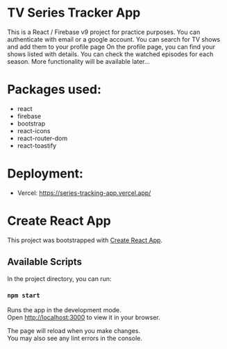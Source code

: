 # TV Series Tracker App

This is a React / Firebase v9 project for practice purposes.
You can authenticate with email or a google account.
You can search for TV shows and add them to your profile page
On the profile page, you can find your shows listed with details.
You can check the watched episodes for each season.
More functionality will be available later...

# Packages used:
- react
- firebase
- bootstrap
- react-icons
- react-router-dom
- react-toastify

# Deployment:
- Vercel: https://series-tracking-app.vercel.app/


# Create React App

This project was bootstrapped with [Create React App](https://github.com/facebook/create-react-app).

## Available Scripts

In the project directory, you can run:

### `npm start`

Runs the app in the development mode.\
Open [http://localhost:3000](http://localhost:3000) to view it in your browser.

The page will reload when you make changes.\
You may also see any lint errors in the console.
